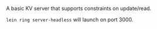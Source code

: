 A basic KV server that supports constraints on update/read. 

`lein ring server-headless` will launch on port 3000.